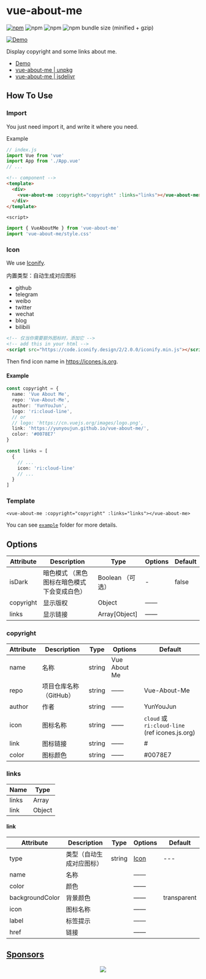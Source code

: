 # vue-about-me

[![npm](https://img.shields.io/npm/v/vue-about-me.svg?style=for-the-badge)](https://www.npmjs.com/package/vue-about-me)
![npm](https://img.shields.io/npm/dt/vue-about-me.svg?style=for-the-badge)
![npm](https://img.shields.io/npm/l/vue-about-me.svg?style=for-the-badge)
![npm bundle size (minified + gzip)](https://img.shields.io/bundlephobia/minzip/vue-about-me.svg?style=for-the-badge)

[![Demo](https://github.com/YunYouJun/vue-about-me/workflows/Demo/badge.svg)](https://yunyoujun.github.io/vue-about-me/)

Display copyright and some links about me.

- [Demo](https://yunyoujun.github.io/vue-about-me/)
- [vue-about-me | unpkg](https://unpkg.com/vue-about-me)
- [vue-about-me | jsdelivr](https://cdn.jsdelivr.net/npm/vue-about-me)

## How To Use

### Import

You just need import it, and write it where you need.

Example

```js
// index.js
import Vue from 'vue'
import App from './App.vue'
// ...
```

```html
<!-- component -->
<template>
  <div>
    <vue-about-me :copyright="copyright" :links="links"></vue-about-me>
  </div>
</template>
```

`<script>`

```js
import { VueAboutMe } from 'vue-about-me'
import 'vue-about-me/style.css'
```

### Icon

We use [Iconify](https://iconify.design/).

内置类型：自动生成对应图标

- github
- telegram
- weibo
- twitter
- wechat
- blog
- bilibili

```html
<!-- 仅当你需要额外图标时，添加它 -->
<!-- add this in your html -->
<script src="https://code.iconify.design/2/2.0.0/iconify.min.js"></script>
```

Then find icon name in <https://icones.js.org>.

#### Example

```ts
const copyright = {
  name: 'Vue About Me',
  repo: 'Vue-About-Me',
  author: 'YunYouJun',
  logo: 'ri:cloud-line',
  // or
  // logo: 'https://cn.vuejs.org/images/logo.png',
  link: 'https://yunyoujun.github.io/vue-about-me/',
  color: '#0078E7'
}

const links = [
  {
    // ...
    icon: 'ri:cloud-line'
    // ...
  }
]
```

### Template

```vue
<vue-about-me :copyright="copyright" :links="links"></vue-about-me>
```

You can see [`example`](https://github.com/YunYouJun/vue-about-me/tree/master/example) folder for more details.

## Options

| Attribute | Description                                 | Type             | Options | Default |
| --------- | ------------------------------------------- | ---------------- | ------- | ------- |
| isDark    | 暗色模式 （黑色图标在暗色模式下会变成白色） | Boolean （可选） | -       | false   |
| copyright | 显示版权                                    | Object           | ——      |
| links     | 显示链接                                    | Array[Object]    | ——      |

### copyright

| Attribute | Description            | Type   | Options      | Default                                        |
| --------- | ---------------------- | ------ | ------------ | ---------------------------------------------- |
| name      | 名称                   | string | Vue About Me |
| repo      | 项目仓库名称（GitHub） | string | ——           | Vue-About-Me                                   |
| author    | 作者                   | string | ——           | YunYouJun                                      |
| icon      | 图标名称               | string | ——           | `cloud` 或 `ri:cloud-line` (ref icones.js.org) |
| link      | 图标链接               | string | ——           | #                                              |
| color     | 图标颜色               | string | ——           | #0078E7                                        |

### links

| Name  | Type   |
| ----- | ------ |
| links | Array  |
| link  | Object |

#### link

| Attribute       | Description              | Type   | Options       | Default     |
| --------------- | ------------------------ | ------ | ------------- | ----------- |
| type            | 类型（自动生成对应图标） | string | [Icon](#Icon) | ---         |
| name            | 名称                     |        | ——            |             |
| color           | 颜色                     |        | ——            |             |
| backgroundColor | 背景颜色                 |        | ——            | transparent |
| icon            | 图标名称                 |        | ——            |             |
| label           | 标签提示                 |        | ——            |             |
| href            | 链接                     |        | ——            |             |

## [Sponsors](https://sponsors.yunyoujun.cn)

<p align="center">
  <a href="https://cdn.jsdelivr.net/gh/YunYouJun/sponsors/public/sponsors.svg">
    <img src='https://cdn.jsdelivr.net/gh/YunYouJun/sponsors/public/sponsors.svg'/>
  </a>
</p>
